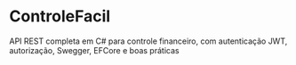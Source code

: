# ControleFacil

API REST completa em C# para controle financeiro, com autenticação JWT, autorização, Swegger, EFCore e boas práticas
